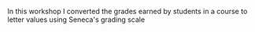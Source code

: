 In this workshop I converted the grades earned by students in a course to letter values using Seneca's grading scale
